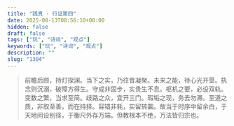 ```yaml
---
title: "践真 · 行证第四"
date: 2025-08-13T08:56:10+08:00
hidden: false
draft: false
tags: ["玩", "诗词", "观点"]
keywords: ["玩", "诗词", "观点"]
description: ""
slug: "1304"
---
```


> 前瞻后顾，持灯探渊。当下之实，乃往昔凝聚。未来之能，待心光开垦。执念则沉溺，破障方得生。守成非固步，实贵生不息。枢机之要，必设双轨。变数之繁，当求至简。歧路之众，宜开三门。瑕垢之现，务去勿滞。至道之质，非取至善，而在持择。容错非耗，实留转圜。故当于时序中留余白，于天地间设别径，于衡尺外存万端。但教根本不绝，万法皆归宗也。
<!--more-->